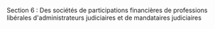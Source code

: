 Section 6 : Des sociétés de participations financières de professions libérales       d'administrateurs judiciaires et de mandataires judiciaires